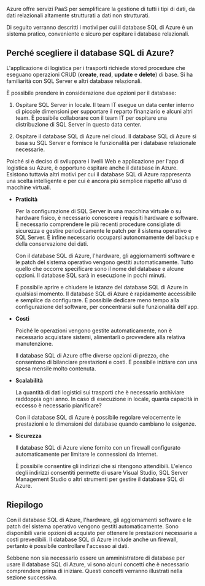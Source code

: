 Azure offre servizi PaaS per semplificare la gestione di tutti i tipi di dati, da dati relazionali altamente strutturati a dati non strutturati.

Di seguito verranno descritti i motivi per cui il database SQL di Azure è un sistema pratico, conveniente e sicuro per ospitare i database relazionali.

## <a name="why-choose-azure-sql-database"></a>Perché scegliere il database SQL di Azure?

L'applicazione di logistica per i trasporti richiede stored procedure che eseguano operazioni CRUD (**create**, **read**, **update** e **delete**) di base. Si ha familiarità con SQL Server e altri database relazionali.

È possibile prendere in considerazione due opzioni per il database:

1. Ospitare SQL Server in locale. Il team IT esegue un data center interno di piccole dimensioni per supportare il reparto finanziario e alcuni altri team. È possibile collaborare con il team IT per ospitare una distribuzione di SQL Server in questo data center.

1. Ospitare il database SQL di Azure nel cloud. Il database SQL di Azure si basa su SQL Server e fornisce le funzionalità per i database relazionale necessarie.

Poiché si è deciso di sviluppare i livelli Web e applicazione per l'app di logistica su Azure, è opportuno ospitare anche il database in Azure. Esistono tuttavia altri motivi per cui il database SQL di Azure rappresenta una scelta intelligente e per cui è ancora più semplice rispetto all'uso di macchine virtuali.

- **Praticità**

    Per la configurazione di SQL Server in una macchina virtuale o su hardware fisico, è necessario conoscere i requisiti hardware e software. È necessario comprendere le più recenti procedure consigliate di sicurezza e gestire periodicamente le patch per il sistema operativo e SQL Server. È infine necessario occuparsi autonomamente del backup e della conservazione dei dati.

    Con il database SQL di Azure, l'hardware, gli aggiornamenti software e le patch del sistema operativo vengono gestiti automaticamente. Tutto quello che occorre specificare sono il nome del database e alcune opzioni. Il database SQL sarà in esecuzione in pochi minuti.

    È possibile aprire e chiudere le istanze del database SQL di Azure in qualsiasi momento. Il database SQL di Azure è rapidamente accessibile e semplice da configurare. È possibile dedicare meno tempo alla configurazione del software, per concentrarsi sulle funzionalità dell'app.

- **Costi**

    Poiché le operazioni vengono gestite automaticamente, non è necessario acquistare sistemi, alimentarli o provvedere alla relativa manutenzione.

    Il database SQL di Azure offre diverse opzioni di prezzo, che consentono di bilanciare prestazioni e costi. È possibile iniziare con una spesa mensile molto contenuta.

- **Scalabilità**
 
    La quantità di dati logistici sui trasporti che è necessario archiviare raddoppia ogni anno. In caso di esecuzione in locale, quanta capacità in eccesso è necessario pianificare?

    Con il database SQL di Azure è possibile regolare velocemente le prestazioni e le dimensioni del database quando cambiano le esigenze.

- **Sicurezza**

    Il database SQL di Azure viene fornito con un firewall configurato automaticamente per limitare le connessioni da Internet.

    È possibile consentire gli indirizzi che si ritengono attendibili. L'elenco degli indirizzi consentiti permette di usare Visual Studio, SQL Server Management Studio o altri strumenti per gestire il database SQL di Azure.

## <a name="summary"></a>Riepilogo

Con il database SQL di Azure, l'hardware, gli aggiornamenti software e le patch del sistema operativo vengono gestiti automaticamente. Sono disponibili varie opzioni di acquisto per ottenere le prestazioni necessarie a costi prevedibili. Il database SQL di Azure include anche un firewall, pertanto è possibile controllare l'accesso ai dati.

Sebbene non sia necessario essere un amministratore di database per usare il database SQL di Azure, vi sono alcuni concetti che è necessario comprendere prima di iniziare. Questi concetti verranno illustrati nella sezione successiva.